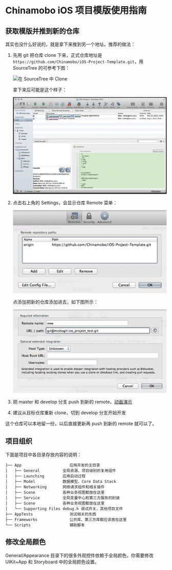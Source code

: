 Chinamobo iOS 项目模版使用指南
=====

获取模版并推到新的仓库
----
其实也没什么好说的，就是拿下来推到另一个地址。推荐的做法：

1. 先用 git 把仓库 clone 下来，正式仓库地址是 `https://github.com/Chinamobo/iOS-Project-Template.git`，用 SourceTree 的可参考下图：

    ![
在 SourceTree 中 Clone](Guide/clone_in_sourcetree.png)

    拿下来后可能是这个样子：
    
    ![Clone 后结果](Guide/clone_after_and_settings.gif)

2. 点击右上角的 Settings，会显示仓库 Remote 菜单：

    ![Remote 菜单](Guide/sourcetree_remote.png)
    
    点添加把新的仓库添加进去，如下图所示：
    
    ![添加新 Remote 示意](Guide/sourcetree_add_remote.png)

3. 把 master 和 develop 分支 push 到新的 remote，[动画演示](Guide/sourcetree_push_to_new_remote_animation.gif)

4. 建议从目标仓库重新 clone，切到 develop 分支开始开发

这个仓库可以本地留一份，以后直接更新再 push 到新的 remote 就可以了。


项目组织
----

下面是项目中各目录存放内容的说明：

```
├── App                     应用开发的主目录
│   ├── General          全局资源、项目级别的复用组件
│   ├── Launching        应用启动过程
│   ├── Model            数据模型、Core Data Stack
│   ├── Networking       网络请求组件和相关插件
│   ├── Scene            各种业务视图都放在这里
│   ├── Service          全局变量中心和第三方服务的封装
│   ├── Scene            各种业务视图都放在这里
│   └── Supporting Files debug.h 调试开关，其他项目文件
├── AppTests                测试相关的东西
├── Frameworks              公共库、第三方库都应该放在这里
└── Scripts                 辅助脚本
```

修改全局颜色
----
General/Appearance 目录下的很多外观控件依赖于全局颜色，你需要修改 UIKit+App 和 Storyboard 中的全局颜色设置。
